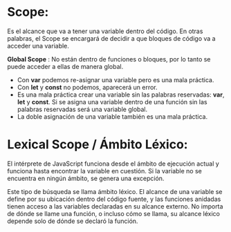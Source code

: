 # Scope:

Es el alcance que va a tener una variable dentro del código. En otras palabras, el Scope se encargará de decidir a que bloques de código va a acceder una variable.

**Global Scope** : No están dentro de funciones o bloques, por lo tanto se puede acceder a ellas de manera global.

- Con **var** podemos re-asignar una variable pero es una mala práctica.
- Con **let** y **const** no podemos, aparecerá un error.
- Es una mala práctica crear una variable sin las palabras reservadas: **var**, **let** y **const**. Si se asigna una variable dentro de una función sin las palabras reservadas será una variable global.
- La doble asignación de una variable también es una mala práctica.

# Lexical Scope / Ámbito Léxico:

 El intérprete de JavaScript funciona desde el ámbito de ejecución actual y funciona hasta encontrar la variable en cuestión. Si la variable no se encuentra en ningún ámbito, se genera una excepción.

Este tipo de búsqueda se llama ámbito léxico. El alcance de una variable se define por su ubicación dentro del código fuente, y las funciones anidadas tienen acceso a las variables declaradas en su alcance externo. No importa de dónde se llame una función, o incluso cómo se llama, su alcance léxico depende solo de dónde se declaró la función.
